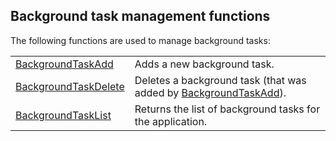 


## Background task management functions
			



<a name="NOTE1"></a>
<a name="NOTE1_1"></a>
The following functions are used to manage background tasks: 



|   |   |
| --- | --- |
| [BackgroundTaskAdd](../WDLang3/1000023454.md) | Adds a new background task. |
| [BackgroundTaskDelete](../WDLang3/1000023455.md) | Deletes a background task (that was added by [BackgroundTaskAdd](../WDLang3/1000023454.md)). |
| [BackgroundTaskList](../WDLang3/1000023456.md) | Returns the list of background tasks for the application. |







